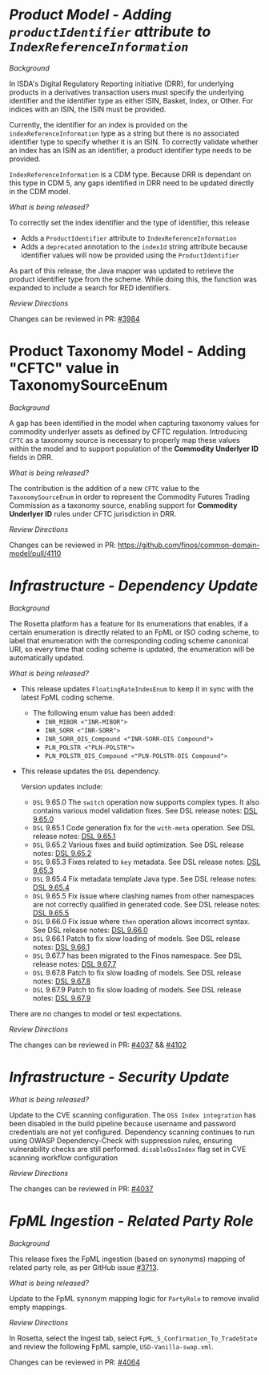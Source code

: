 # *Product Model - Adding `productIdentifier` attribute to `IndexReferenceInformation`*

_Background_

In ISDA's Digital Regulatory Reporting initiative (DRR), for underlying products in a derivatives transaction users must specify the underlying identifier and the identifier type as either ISIN, Basket, Index, or Other. For indices with an ISIN, the ISIN must be provided.

Currently, the identifier for an index is provided on the `indexReferenceInformation` type as a string but there is no associated identifier type to specify whether it is an ISIN. To correctly validate whether an index has an ISIN as an identifier, a product identifier type needs to be provided.

`IndexReferenceInformation` is a CDM type. Because DRR is dependant on this type in CDM 5, any gaps identified in DRR need to be updated directly in the CDM model.

_What is being released?_

To correctly set the index identifier and the type of identifier, this release
- Adds a `ProductIdentifier` attribute to `IndexReferenceInformation`
- Adds a `deprecated` annotation to the `indexId` string attribute because identifier values will now be provided using the `ProductIdentifier`

As part of this release, the Java mapper was updated to retrieve the product identifier type from the scheme. While doing this, the function was expanded to include a search for RED identifiers.

_Review Directions_

Changes can be reviewed in PR: [#3984](https://github.com/finos/common-domain-model/pull/3984)

# Product Taxonomy Model - Adding "CFTC" value in TaxonomySourceEnum

_Background_

A gap has been identified in the model when capturing taxonomy values for commodity underlyer assets as defined by CFTC regulation. Introducing `CFTC` as a taxonomy source is necessary to properly map these values within the model and to support population of the **Commodity Underlyer ID** fields in DRR.

_What is being released?_

The contribution is the addition of a new `CFTC` value to the `TaxonomySourceEnum` in order to represent the Commodity Futures Trading Commission as a taxonomy source, enabling support for **Commodity Underlyer ID** rules under CFTC jurisdiction in DRR.

_Review Directions_

Changes can be reviewed in PR: https://github.com/finos/common-domain-model/pull/4110

# _Infrastructure - Dependency Update_

_Background_

The Rosetta platform has a feature for its enumerations that enables, if a certain enumeration is directly related to an FpML or ISO coding scheme, to label that enumeration with the corresponding coding scheme canonical URI, so every time that coding scheme is updated, the enumeration will be automatically updated.

_What is being released?_

- This release updates `FloatingRateIndexEnum` to keep it in sync with the latest FpML coding scheme.
   * The following enum value has been added:
       * `INR_MIBOR <"INR-MIBOR">`
       * `INR_SORR <"INR-SORR">`
       * `INR_SORR_OIS_Compound <"INR-SORR-OIS Compound">`
       * `PLN_POLSTR <"PLN-POLSTR">`
       * `PLN_POLSTR_OIS_Compound <"PLN-POLSTR-OIS Compound">`


- This release updates the `DSL` dependency.

   Version updates include:
   - `DSL` 9.65.0 The `switch` operation now supports complex types. It also contains various model validation fixes. See DSL release notes: [DSL 9.65.0](https://github.com/finos/rune-dsl/releases/tag/9.65.0)
   - `DSL` 9.65.1 Code generation fix for the `with-meta` operation. See DSL release notes: [DSL 9.65.1](https://github.com/finos/rune-dsl/releases/tag/9.65.1)
   - `DSL` 9.65.2 Various fixes and build optimization. See DSL release notes: [DSL 9.65.2](https://github.com/finos/rune-dsl/releases/tag/9.65.2)
   - `DSL` 9.65.3 Fixes related to `key` metadata. See DSL release notes: [DSL 9.65.3](https://github.com/finos/rune-dsl/releases/tag/9.65.3)
   - `DSL` 9.65.4 Fix metadata template Java type. See DSL release notes: [DSL 9.65.4](https://github.com/finos/rune-dsl/releases/tag/9.65.4)
   - `DSL` 9.65.5 Fix issue where clashing names from other namespaces are not correctly qualified in generated code. See DSL release notes: [DSL 9.65.5](https://github.com/finos/rune-dsl/releases/tag/9.65.5)
   - `DSL` 9.66.0 Fix issue where `then` operation allows incorrect syntax. See DSL release notes: [DSL 9.66.0](https://github.com/finos/rune-dsl/releases/tag/9.66.0)
   - `DSL` 9.66.1 Patch to fix slow loading of models. See DSL release notes: [DSL 9.66.1](https://github.com/finos/rune-dsl/releases/tag/9.66.1)
   - `DSL` 9.67.7 has been migrated to the Finos namespace. See DSL release notes: [DSL 9.67.7](https://github.com/finos/rune-dsl/releases/tag/9.67.7)
   - `DSL` 9.67.8 Patch to fix slow loading of models. See DSL release notes: [DSL 9.67.8](https://github.com/finos/rune-dsl/releases/tag/9.67.8)
   - `DSL` 9.67.9 Patch to fix slow loading of models. See DSL release notes: [DSL 9.67.9](https://github.com/finos/rune-dsl/releases/tag/9.67.9)

There are no changes to model or test expectations.

_Review Directions_

The changes can be reviewed in PR: [#4037](https://github.com/finos/common-domain-model/pull/4037) && [#4102](https://github.com/finos/common-domain-model/pull/4102)

# _Infrastructure - Security Update_

_What is being released?_

Update to the CVE scanning configuration. The `OSS Index integration` has been disabled in the build pipeline because username and password credentials are not yet configured. Dependency scanning continues to run using OWASP Dependency-Check with suppression rules, ensuring vulnerability checks are still performed.
`disableOssIndex` flag set in CVE scanning workflow configuration

_Review Directions_

The changes can be reviewed in PR: [#4037](https://github.com/finos/common-domain-model/pull/4037)

# *FpML Ingestion - Related Party Role*

_Background_

This release fixes the FpML ingestion (based on synonyms) mapping of related party role, as per GitHub issue [#3713](https://github.com/finos/common-domain-model/issues/3713).

_What is being released?_

Update to the FpML synonym mapping logic for `PartyRole` to remove invalid empty mappings.

_Review Directions_

In Rosetta, select the Ingest tab, select `FpML_5_Confirmation_To_TradeState` and review the following FpML sample, `USD-Vanilla-swap.xml`.

Changes can be reviewed in PR: [#4064](https://github.com/finos/common-domain-model/pull/4064)
